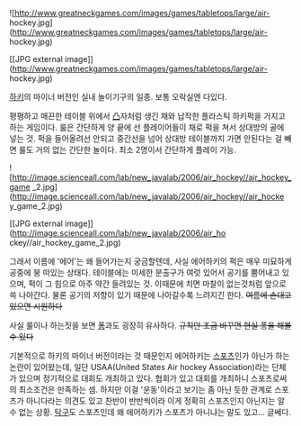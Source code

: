 ![http://www.greatneckgames.com/images/games/tabletops/large/air-
hockey.jpg](http://www.greatneckgames.com/images/games/tabletops/large/air-
hockey.jpg)

[[JPG external
image]](http://www.greatneckgames.com/images/games/tabletops/large/air-
hockey.jpg)

[하키](%ED%95%98%ED%82%A4.md)의 마이너 버전인 실내 놀이기구의 일종. 보통 오락실엔 다있다.

평평하고 매끈한 테이블 위에서 [凸](%E5%87%B8.md)자처럼 생긴 채와 납작한 플라스틱 하키퍽을 가지고 하는 게임이다. 룰은
간단하게 양 끝에 선 플레이어들이 채로 퍽을 쳐서 상대방의 골에 넣는 것. 퍽을 들어올려선 안되고 중간선을 넘어 상대방 테이블까지 가면
안된다는 걸 빼면 룰도 거의 없는 간단한 놀이다. 최소 2명이서 간단하게 플레이 가능.

![http://image.scienceall.com/lab/new_javalab/2006/air_hockey//air_hockey_game
_2.jpg](http://image.scienceall.com/lab/new_javalab/2006/air_hockey//air_hocke
y_game_2.jpg)

[[JPG external image]](http://image.scienceall.com/lab/new_javalab/2006/air_ho
ckey//air_hockey_game_2.jpg)

그래서 이름에 '에어'는 왜 들어가는지 궁금할텐데, 사실 에어하키의 퍽은 매우 미묘하게 공중에 붕 떠있는 상태다. 테이블에는 미세한 분출구가
여럿 있어서 공기를 뿜어내고 있으며, 퍽이 그 힘으로 아주 약간 들려있는 것. 이때문에 치면 마찰이 없는것처럼 앞으로 쓱 나아간다. 물론
공기의 저항이 있기 때문에 나아갈수록 느려지긴 한다. <del>여름에 손대고 있으면 시원하다</del>

사실 룰이나 하는짓을 보면 [퐁](%ED%90%81.md)과도 굉장히 유사하다. <del>규칙만 조금 바꾸면 현실 퐁을 해볼 수
있다</del>

기본적으로 하키의 마이너 버전이라는 것 때문인지 에어하키는 [스포츠](%EC%8A%A4%ED%8F%AC%EC%B8%A0.md)인가
아닌가 하는 논란이 있어왔는데, 일단 USAA(United States Air hockey Association)라는 단체가 있으며
정기적으로 대회도 개최하고 있다. 협회가 있고 대회를 개최하니 스포츠로써의 최소조건은 만족하는 셈. 하지만 이걸 '운동'이라고 보기는 좀
아닌 듯한 관계로 스포츠가 아니다라는 의견도 있고 찬반이 반반씩이라 이게 정확히 스포츠인지 아닌지는 알 수 없는 상황.
[탁구](%ED%83%81%EA%B5%AC.md)도 스포츠인데 왜 에어하키가 스포츠가 아니냐는 말도 있고... 글쎄다.

